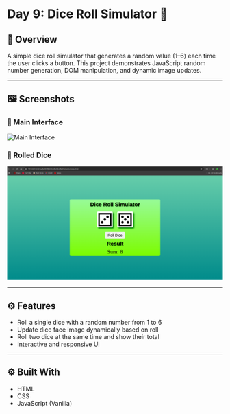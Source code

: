 # Day 9: Dice Roll Simulator 🎲

## 📌 Overview

A simple dice roll simulator that generates a random value (1–6) each time the user clicks a button. This project demonstrates JavaScript random number generation, DOM manipulation, and dynamic image updates.

---

## 🖼️ Screenshots

### 🔹 Main Interface

![Main Interface](./screenshots/DiceRollMai.png)

### 🔹 Rolled Dice

![Double Dice](./screenshots/DiceRolled.png)

---

## ⚙️ Features

- Roll a single dice with a random number from 1 to 6
- Update dice face image dynamically based on roll
- Roll two dice at the same time and show their total
- Interactive and responsive UI

---

## ⚙️ Built With

- HTML
- CSS
- JavaScript (Vanilla)
